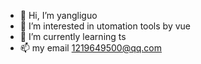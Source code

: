 - 👋 Hi, I’m yangliguo
- 👀 I’m interested in utomation tools by vue
- 🌱 I’m currently learning ts
- 📫 my email 1219649500@qq.com

<!---
YangLG-7/YangLG-7 is a ✨ special ✨ repository because its `README.md` (this file) appears on your GitHub profile.
You can click the Preview link to take a look at your changes.
--->

